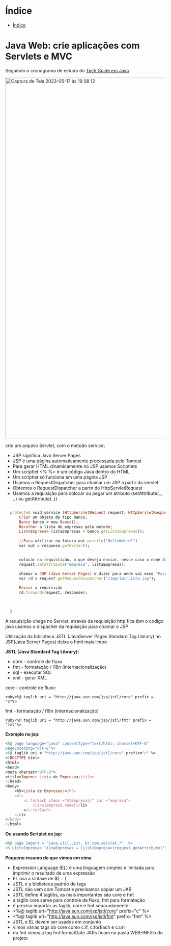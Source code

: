 # Índice 

* [Índice](#índice)


# Java Web: crie aplicações com Servlets e MVC
  
  Seguindo o cronograma de estudo do <a href="https://techguide.sh/pt-BR/path/java/">Tech Guide em Java<a>

  
  
  
  <img width="1132" alt="Captura de Tela 2023-05-17 às 19 08 12" src="https://github.com/ceerqueira/servlet/assets/50030996/c22a95bd-77cc-4865-af32-a390369f99d2">

  crio um arquivo Servlet, com o metodo service; 
	
 - JSP significa Java Server Pages
 - JSP é uma página automaticamente processada pelo Tomcat
 - Para gerar HTML dinamicamente no JSP usamos Scriptlets
 - Um scriptlet <% %> é um código Java dentro do HTML
 - Um scriptlet só funciona em uma página JSP
 - Usamos o RequestDispatcher para chamar um JSP a partir da servlet
 - Obtemos o RequestDispatcher a partir do HttpServletRequest
 - Usamos a requisição para colocar ou pegar um atributo (setAttribute(.., ..) ou getAttribute(..))
  
  ```ruby
	
	protected void service (HttpServletRequest request, HttpServletResponse response) throws ServletException, IOException {
		Criar um objeto do tipo banco;
		Banco banco = new Banco();
		Recolher a lista de empresas pelo metodo;
		List<Empresa> listaEmpresas = banco.getListaEmpresas();
		
		//Para utilizar no futuro out.println("HelloWolrd!")
		var out = response.getWriter();
		

		colocar na requistição, o que deseja enviar, nesse caso o nome da empresa e como o JSP vai receber
		request.setAttribute("empresa", listaEmpresas);
	
		chamar o JSP (Java Server Pages) e dizer para onde vai esse "Pacote"
		var rd = request.getRequestDispatcher("/imprimirLista.jsp"); 

		Enviar a requisição 
		rd.forward(request, response);
		
		
		
	}
  
 ```
  
  A requisição chega no Servlet, através da requisição http
  fica tbm o codigo java
  usamos o dispacher da requisição para chamar o JSP

Utilização da biblioteca JSTL (JavaServer Pages Standard Tag Library) no JSP(Java Server Pages) deixa o html mais limpo
	
	
**JSTL (Java Standard Tag Library):**
 - core - controle de fluxo
 - fmt - formatação / i18n (internacionalização) 
 - sql - executar SQL
 - xml - gerar XML
	
	
core - controle de fluxo:
	
```ruby<%@ taglib uri = "http://java.sun.com/jsp/jstl/core" prefix = "c"%>```
	
fmt - formatação / i18n (internacionalização)
	
```ruby<%@ taglib uri = "http://java.sun.com/jsp/jstl/fmt" prefix = "fmt"%>```
	
**Exemplo no jsp:**

```ruby
<%@ page language="java" contentType="text/html; charset=UTF-8"
pageEncoding="UTF-8"%>
<%@ taglib uri = "http://java.sun.com/jsp/jstl/core" prefix="c" %>
<!DOCTYPE html>
<html>
<head>
<meta charset="UTF-8">
<title>Imprmir Lista de Empresa</title>
</head>
<body>
	<h5>Lista de Empresas:</h5>
	<ul>
		<c:forEach items ="${empresas}" var ="empresa">
			<li>${empresa.nome}</li>
		</c:forEach>
	</ul>
</body>
</html>
```

**Ou usando Scriplet no jsp:**
```ruby
<%@ page import = "java.util.List, br.com.servlet.*"  %>
<% List<Empresa> listaEmpresas = (List<Empresa>)request.getAttribute("lista"); %>
```

**Pequeno resumo do que vimos em cima**
 - Expression Language (EL) é uma linguagem simples e limitada para imprimir o resultado de uma expressão
 - EL usa a sintaxe de ${ .. }
 - JSTL é a biblioteca padrão de tags
 - JSTL não vem com Tomcat e precisamos copiar um JAR
 - JSTL define 4 taglibs, as mais importantes são core e fmt
 - a taglib core serve para controle de fluxo, fmt para formatação
 - é preciso importar as taglib, core e fmt separadamente:
 - <%@ taglib uri="http://java.sun.com/jsp/jstl/core" prefix="c" %>
 - <%@ taglib uri="http://java.sun.com/jsp/jstl/fmt" prefix="fmt" %>
 - JSTL e EL devem ser usados em conjunto
 - vimos várias tags do core como c:if, c:forEach e c:url
 - da fmt vimos a tag fmt:formatDate
JARs ficam na pasta WEB-INF/lib do projeto
